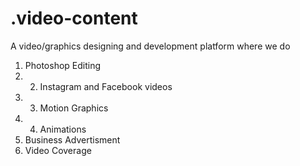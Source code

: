 # .video-content
A video/graphics designing and development platform where we do
1. Photoshop Editing
2. 2. Instagram and Facebook videos
3. 3. Motion Graphics
4. 4. Animations
5. Business Advertisment
6. Video Coverage
